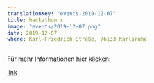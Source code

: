 ```yaml
---
translationKey: "events-2019-12-07"
title: hackathon x
image: "events/2019-12-07.png"
date: 2019-12-07
where: Karl-Friedrich-Straße, 76133 Karlsruhe
---
```

Für mehr Informationen hier klicken:

[link](https://github.com/hackundsoehne/tooling-deepdive)